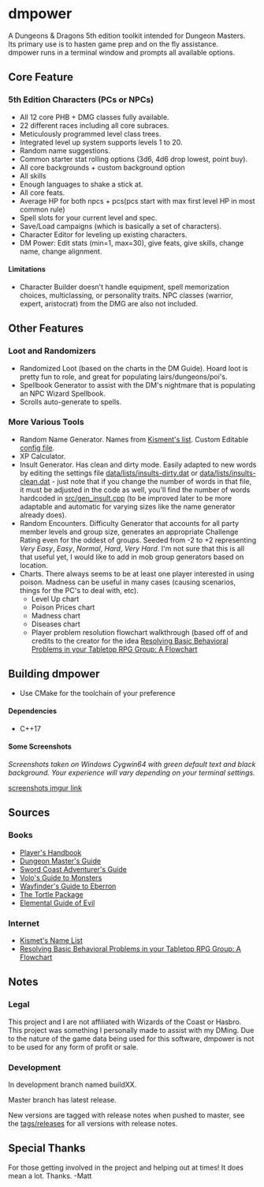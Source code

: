 # dmpower

A Dungeons & Dragons 5th edition toolkit intended for Dungeon Masters.  
Its primary use is to hasten game prep and on the fly assistance.  
dmpower runs in a terminal window and prompts all available options.  

## Core Feature

### 5th Edition Characters (PCs or NPCs)

- All 12 core PHB + DMG classes fully available. 
- 22 different races including all core subraces. 
- Meticulously programmed level class trees. 
- Integrated level up system supports levels 1 to 20. 
- Random name suggestions.
- Common starter stat rolling options (3d6, 4d6 drop lowest, point buy). 
- All core backgrounds + custom background option
- All skills
- Enough languages to shake a stick at.
- All core feats. 
- Average HP for both npcs + pcs(pcs start with max first level HP in most common rule)
- Spell slots for your current level and spec.
- Save/Load campaigns (which is basically a set of characters).
- Character Editor for leveling up existing characters.
- DM Power: Edit stats (min=1, max=30), give feats, give skills, change name, change alignment.

#### Limitations

- Character Builder doesn't handle equipment, spell memorization choices, multiclassing, or personality traits. NPC classes (warrior, expert, aristocrat) from the DMG are also not included.

## Other Features

### Loot and Randomizers

- Randomized Loot (based on the charts in the DM Guide). Hoard loot is pretty fun to role, and great for populating lairs/dungeons/poi's.
- Spellbook Generator to assist with the DM's nightmare that is populating an NPC Wizard Spellbook.
- Scrolls auto-generate to spells.

### More Various Tools

- Random Name Generator. Names from [Kisment's list](http://www.dnd.kismetrose.com/pdfs/KismetsFantasyNames.pdf). Custom Editable [config file](data/lists/lists/names.dat).
- XP Calculator.
- Insult Generator. Has clean and dirty mode. Easily adapted to new words by editing the settings file [data/lists/insults-dirty.dat](data/lists/insults-dirty.dat) or [data/lists/insults-clean.dat](data/lists/insults-clean.dat) - just note that if you change the number of words in that file, it must be adjusted in the code as well, you'll find the number of words hardcoded in [src/gen_insult.cpp](src/gen_insult.cpp) (to be improved later to be more adaptable and automatic for varying sizes like the name generator already does).
- Random Encounters. Difficulty Generator that accounts for all party member levels and group size, generates an appropriate Challenge Rating even for the oddest of groups. Seeded from -2 to +2 representing _Very Easy_, _Easy_, _Normal_, _Hard_, _Very Hard_. I'm not sure that this is all that useful yet, I would like to add in mob group generators based on location.
- Charts. There always seems to be at least one player interested in using poison. Madness can be useful in many cases (causing scenarios, things for the PC's to deal with, etc).
  - Level Up chart
  - Poison Prices chart
  - Madness chart
  - Diseases chart
  - Player problem resolution flowchart walkthrough (based off of and credits to the creator for the idea [Resolving Basic Behavioral Problems in your Tabletop RPG Group: A Flowchart](https://www.reddit.com/r/rpg/comments/3avp57/resolving_basic_behavioral_problems_in_your/)

## Building dmpower

- Use CMake for the toolchain of your preference

#### Dependencies

- C++17

#### Some Screenshots

*Screenshots taken on Windows Cygwin64 with green default text and black background. Your experience will vary depending on your terminal settings.*

[screenshots imgur link](https://imgur.com/a/S3t73rI)

## Sources

### Books

- [Player's Handbook](http://dnd.wizards.com/products/tabletop-games/rpg-products/rpg_playershandbook)
- [Dungeon Master's Guide](http://dnd.wizards.com/products/tabletop-games/rpg-products/dungeon-masters-guide)
- [Sword Coast Adventurer's Guide](http://dnd.wizards.com/products/tabletop-games/rpg-products/sc-adventurers-guide)
- [Volo's Guide to Monsters](http://dnd.wizards.com/products/tabletop-games/rpg-products/volos-guide-to-monsters)
- [Wayfinder's Guide to Eberron](https://www.dmsguild.com/product/247882/wayfinders-guide-to-eberron-5e)
- [The Tortle Package](https://www.dmsguild.com/product/221716/Tortle-Package-5e)
- [Elemental Guide of Evil](https://www.dmsguild.com/product/145542/Elemental-Evil-Players-Companion-5e)

### Internet

- [Kismet's Name List](http://www.dnd.kismetrose.com/MyCharacterNameList.html)
- [Resolving Basic Behavioral Problems in your Tabletop RPG Group: A Flowchart](https://www.reddit.com/r/rpg/comments/3avp57/resolving_basic_behavioral_problems_in_your/)

## Notes

### Legal

This project and I are not affiliated with Wizards of the Coast or Hasbro. This project was something I personally made to assist with my DMing. Due to the nature of the game data being used for this software, dmpower is not to be used for any form of profit or sale.

### Development

In development branch named buildXX.

Master branch has latest release.

New versions are tagged with release notes when pushed to master, see the [tags/releases](https://github.com/mattearly/dmpower/releases) for all versions with release notes.

## Special Thanks

For those getting involved in the project and helping out at times! It does mean a lot. Thanks. -Matt
